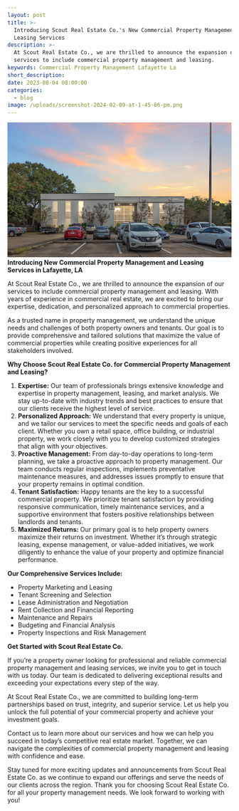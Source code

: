 ```yaml
---
layout: post
title: >-
  Introducing Scout Real Estate Co.'s New Commercial Property Management and
  Leasing Services
description: >-
  At Scout Real Estate Co., we are thrilled to announce the expansion of our
  services to include commercial property management and leasing. 
keywords: Commercial Property Management Lafayette La
short_description:
date: 2023-08-04 08:00:00
categories:
  - blog
image: /uploads/screenshot-2024-02-09-at-1-45-06-pm.png
---
```

**![](/uploads/screenshot-2024-02-09-at-1-45-06-pm.png)Introducing New Commercial Property Management and Leasing Services in Lafayette, LA**

At Scout Real Estate Co., we are thrilled to announce the expansion of our services to include commercial property management and leasing. With years of experience in commercial real estate, we are excited to bring our expertise, dedication, and personalized approach to commercial properties.

As a trusted name in property management, we understand the unique needs and challenges of both property owners and tenants. Our goal is to provide comprehensive and tailored solutions that maximize the value of commercial properties while creating positive experiences for all stakeholders involved.

**Why Choose Scout Real Estate Co. for Commercial Property Management and Leasing?**

1. **Expertise:** Our team of professionals brings extensive knowledge and expertise in property management, leasing, and market analysis. We stay up-to-date with industry trends and best practices to ensure that our clients receive the highest level of service.
2. **Personalized Approach:** We understand that every property is unique, and we tailor our services to meet the specific needs and goals of each client. Whether you own a retail space, office building, or industrial property, we work closely with you to develop customized strategies that align with your objectives.
3. **Proactive Management:** From day-to-day operations to long-term planning, we take a proactive approach to property management. Our team conducts regular inspections, implements preventative maintenance measures, and addresses issues promptly to ensure that your property remains in optimal condition.
4. **Tenant Satisfaction:** Happy tenants are the key to a successful commercial property. We prioritize tenant satisfaction by providing responsive communication, timely maintenance services, and a supportive environment that fosters positive relationships between landlords and tenants.
5. **Maximized Returns:** Our primary goal is to help property owners maximize their returns on investment. Whether it’s through strategic leasing, expense management, or value-added initiatives, we work diligently to enhance the value of your property and optimize financial performance.

**Our Comprehensive Services Include:**

* Property Marketing and Leasing
* Tenant Screening and Selection
* Lease Administration and Negotiation
* Rent Collection and Financial Reporting
* Maintenance and Repairs
* Budgeting and Financial Analysis
* Property Inspections and Risk Management

**Get Started with Scout Real Estate Co.**

If you’re a property owner looking for professional and reliable commercial property management and leasing services, we invite you to get in touch with us today. Our team is dedicated to delivering exceptional results and exceeding your expectations every step of the way.

At Scout Real Estate Co., we are committed to building long-term partnerships based on trust, integrity, and superior service. Let us help you unlock the full potential of your commercial property and achieve your investment goals.

Contact us to learn more about our services and how we can help you succeed in today’s competitive real estate market. Together, we can navigate the complexities of commercial property management and leasing with confidence and ease.

Stay tuned for more exciting updates and announcements from Scout Real Estate Co. as we continue to expand our offerings and serve the needs of our clients across the region. Thank you for choosing Scout Real Estate Co. for all your property management needs. We look forward to working with you!